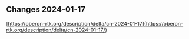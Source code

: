 ## Changes 2024-01-17

[https://oberon-rtk.org/description/delta/cn-2024-01-17](https://oberon-rtk.org/description/delta/cn-2024-01-17/)
